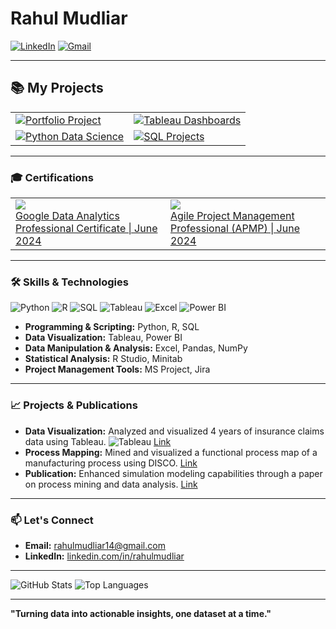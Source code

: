 # Rahul Mudliar

[![LinkedIn](https://img.shields.io/badge/LinkedIn-Profile-blue?style=flat&logo=linkedin&logoColor=blue)](https://www.linkedin.com/in/rahulmudliar)
[![Gmail](https://img.shields.io/badge/Gmail-Contact-red?style=flat&logo=gmail)](mailto:rahulmudliar14@gmail.com)

---
## 📚 My Projects
  <table>
    <tr>
      <td>
        <a href="https://github.com/rahulmudliar/Portfolio-Projects">
          <img src="https://github-readme-stats.vercel.app/api/pin/?username=rahulmudliar&repo=Portfolio-Projects&theme=flag-india&bg_color=00000000&icon_color=0000FF" alt="Portfolio Project">
        </a>
      </td>
      <td>
        <a href="https://github.com/rahulmudliar/Tableau_Dashboard">
          <img src="https://github-readme-stats.vercel.app/api/pin/?username=rahulmudliar&repo=Tableau-Dashboard&theme=flag-india&bg_color=00000000&icon_color=0000FF" alt="Tableau Dashboards">
        </a>
      </td>
    </tr>
    <tr>
      <td>
        <a href="https://github.com/rahulmudliar/Python-Data-Analytics">
          <img src="https://github-readme-stats.vercel.app/api/pin/?username=rahulmudliar&repo=Python-Data-Analytics&theme=flag-india&bg_color=00000000&icon_color=0000FF" alt="Python Data Science">
        </a>
      </td>
      <td>
        <a href="https://github.com/rahulmudliar/SQL-Code">
          <img src="https://github-readme-stats.vercel.app/api/pin/?username=rahulmudliar&repo=SQL-Code&theme=flag-india&bg_color=00000000&icon_color=0000FF" alt="SQL Projects">
        </a>
      </td>
    </tr>
  </table>

---
### 🎓 Certifications
<Table>
  <Tr>
    <Td>
      <a href="https://www.coursera.org/account/accomplishments/professional-cert/VJP6DD8XJ46Z">
       <img src="https://img.shields.io/badge/Google-Data%20Analytics%20Professional%20Certificate-4285F4?style=for-the-badge&logo=google&logoColor=green">
      <br>Google Data Analytics Professional Certificate | June 2024
    </Td>
    <td>
      <a href="https://www.linkedin.com/learning/certificates/d9f99687d98562b6ed0e76b729e00c8889cac845110184834137ca100ec20105">
        <img src="https://img.shields.io/badge/Atlassian-Agile%20Project%20Management%20Professional%20-0052CC?style=for-the-badge&logo=atlassian&logoColor=blue">
      <br>Agile Project Management Professional (APMP) | June 2024
    </td>
  </Tr>
</Table>
  
---

### 🛠 Skills & Technologies

![Python](https://img.shields.io/badge/Python-3776AB?style=for-the-badge&logo=python&logoColor=white&color=green)
![R](https://img.shields.io/badge/R-276DC3?style=for-the-badge&logo=r&logoColor=white)
![SQL](https://img.shields.io/badge/SQL-4479A1?style=for-the-badge&logo=postgresql&logoColor=white&color=orange)
![Tableau](https://img.shields.io/badge/Tableau-E97627?style=for-the-badge&logo=tableau&logoColor=white&color=blue)
![Excel](https://img.shields.io/badge/Excel-217346?style=for-the-badge&logo=microsoft-excel&logoColor=white)
![Power BI](https://img.shields.io/badge/Power_BI-F2C811?style=for-the-badge&logo=power-bi&logoColor=black)

- **Programming & Scripting:** Python, R, SQL
- **Data Visualization:** Tableau, Power BI
- **Data Manipulation & Analysis:** Excel, Pandas, NumPy
- **Statistical Analysis:** R Studio, Minitab
- **Project Management Tools:** MS Project, Jira

---

### 📈 Projects & Publications

- **Data Visualization:** Analyzed and visualized 4 years of insurance claims data using Tableau. ![Tableau](https://img.shields.io/badge/-Tableau-E97627?style=flat&logo=tableau&logoColor=white) [Link](https://1drv.ms/u/s!Ag-NK_JDewe0a539yTN0lO-l03c?e=1LECtE)
- **Process Mapping:** Mined and visualized a functional process map of a manufacturing process using DISCO. [Link](https://docs.google.com/document/d/13Dz_PHED5I2jClVgshpPV0ZZHmc7PBmQ/edit?usp=sharing&ouid=101911118279701020597&rtpof=true&sd=true)
- **Publication:** Enhanced simulation modeling capabilities through a paper on process mining and data analysis. [Link](https://github.com/rahulmudliar/rahulmudliar/edit/main/README.md)

---

### 📫 Let's Connect

- **Email:** [rahulmudliar14@gmail.com](mailto:rahulmudliar14@gmail.com)
- **LinkedIn:** [linkedin.com/in/rahulmudliar](https://www.linkedin.com/in/rahulmudliar)

---

![GitHub Stats](https://github-readme-stats.vercel.app/api?username=rahulmudliar&show_icons=true&theme=flag-india&icon_color=000FFF)
![Top Languages](https://github-readme-stats.vercel.app/api/top-langs/?username=rahulmudliar&layout=compact&theme=flag-india&icon_color=000FFF)

---

**"Turning data into actionable insights, one dataset at a time."**
